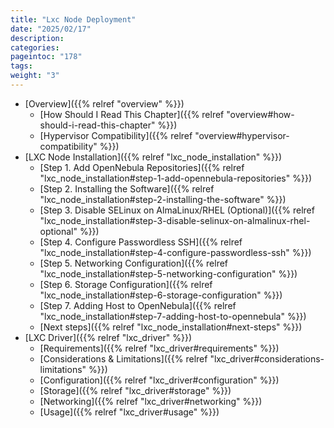 ```yaml
---
title: "Lxc Node Deployment"
date: "2025/02/17"
description:
categories:
pageintoc: "178"
tags:
weight: "3"
---
```


<a id="lxc-node-deployment"></a>

<!--# LXC Node Deployment -->

* [Overview]({{% relref "overview" %}})
  * [How Should I Read This Chapter]({{% relref "overview#how-should-i-read-this-chapter" %}})
  * [Hypervisor Compatibility]({{% relref "overview#hypervisor-compatibility" %}})
* [LXC Node Installation]({{% relref "lxc_node_installation" %}})
  * [Step 1. Add OpenNebula Repositories]({{% relref "lxc_node_installation#step-1-add-opennebula-repositories" %}})
  * [Step 2. Installing the Software]({{% relref "lxc_node_installation#step-2-installing-the-software" %}})
  * [Step 3. Disable SELinux on AlmaLinux/RHEL (Optional)]({{% relref "lxc_node_installation#step-3-disable-selinux-on-almalinux-rhel-optional" %}})
  * [Step 4. Configure Passwordless SSH]({{% relref "lxc_node_installation#step-4-configure-passwordless-ssh" %}})
  * [Step 5.  Networking Configuration]({{% relref "lxc_node_installation#step-5-networking-configuration" %}})
  * [Step 6.  Storage Configuration]({{% relref "lxc_node_installation#step-6-storage-configuration" %}})
  * [Step 7. Adding Host to OpenNebula]({{% relref "lxc_node_installation#step-7-adding-host-to-opennebula" %}})
  * [Next steps]({{% relref "lxc_node_installation#next-steps" %}})
* [LXC Driver]({{% relref "lxc_driver" %}})
  * [Requirements]({{% relref "lxc_driver#requirements" %}})
  * [Considerations & Limitations]({{% relref "lxc_driver#considerations-limitations" %}})
  * [Configuration]({{% relref "lxc_driver#configuration" %}})
  * [Storage]({{% relref "lxc_driver#storage" %}})
  * [Networking]({{% relref "lxc_driver#networking" %}})
  * [Usage]({{% relref "lxc_driver#usage" %}})
